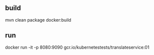 

## build
mvn clean package docker:build

## run
docker run -it -p 8080:9090 gcr.io/kubernetestests/translateservice:01
